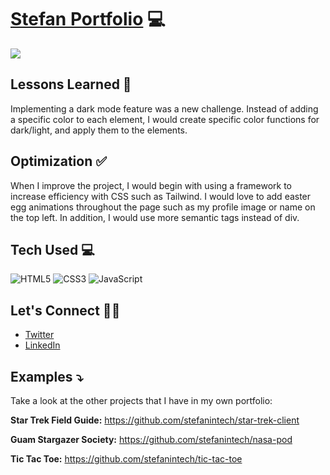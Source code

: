 # <a target="_blank" href="https://stefantaitano.dev/">Stefan Portfolio</a> 💻
<img src="https://github.com/stefanintech/myportfolio/blob/main/personal-profile.gif">

## Lessons Learned 💭
Implementing a dark mode feature was a new challenge. Instead of adding a specific color to each element, I would create specific color functions for dark/light, and apply them to the elements.

## Optimization ✅
When I improve the project, I would begin with using a framework to increase efficiency with CSS such as Tailwind. I would love to add easter egg animations throughout the page such as my profile image or name on the top left. In addition, I would use more semantic tags instead of div.

## Tech Used 💻

![HTML5](https://img.shields.io/badge/html5-%23E34F26.svg?style=for-the-badge&logo=html5&logoColor=white)
![CSS3](https://img.shields.io/badge/css3-%231572B6.svg?style=for-the-badge&logo=css3&logoColor=white)
![JavaScript](https://img.shields.io/badge/javascript-%23323330.svg?style=for-the-badge&logo=javascript&logoColor=%23F7DF1E)

## Let's Connect 👋🏽
- [Twitter](https://twitter.com/stefanintech)
- [LinkedIn](https://www.linkedin.com/in/stefantaitano/)

## Examples ⤵️
Take a look at the other projects that I have in my own portfolio:

**Star Trek Field Guide:** https://github.com/stefanintech/star-trek-client

**Guam Stargazer Society:** https://github.com/stefanintech/nasa-pod

**Tic Tac Toe:** https://github.com/stefanintech/tic-tac-toe
